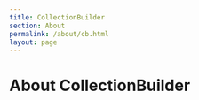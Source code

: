 ```yaml
---
title: CollectionBuilder
section: About
permalink: /about/cb.html
layout: page
---
```


<h1 class="py-4">About CollectionBuilder</h1>